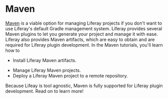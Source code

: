 # Maven [](id=maven)

[Maven](https://maven.apache.org/) is a viable option for managing Liferay
projects if you don't want to use Liferay's default Gradle management system.
Liferay provides several Maven plugins to let you generate your project and
manage it with ease. Liferay also provides Maven artifacts, which are easy to
obtain and are required for Liferay plugin development. In the Maven tutorials,
you'll learn how to

- Install Liferay Maven artifacts.

<!--
- Generate Liferay Maven projects using archetypes.
- Create a Module JAR.
- Deploy a Maven project to @product@.
-->

- Manage Liferay Maven projects.
- Deploy a Liferay Maven project to a remote repository.

<!--
- Use Service Builder in a Liferay Maven project.
- Compile Sass files with Maven.
-->

Because Lifeay is tool agnostic, Maven is fully supported for Liferay plugin
development. Read on to learn more!

